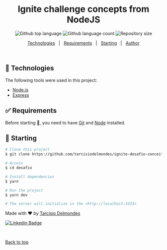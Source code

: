 <h1 align="center">Ignite challenge concepts from NodeJS</h1>

<p align="center">
  <img alt="Github top language" src="https://img.shields.io/github/languages/top/tarcisiodelmondes/ignite-desafio-conceitos-do-nodejs?color=56BEB8">

  <img alt="Github language count" src="https://img.shields.io/github/languages/count/tarcisiodelmondes/ignite-desafio-conceitos-do-nodejs?color=56BEB8">

  <img alt="Repository size" src="https://img.shields.io/github/repo-size/tarcisiodelmondes/ignite-desafio-conceitos-do-nodejs?color=56BEB8">
</p>

<p align="center">
  <a href="#rocket-technologies">Technologies</a> &#xa0; | &#xa0;
  <a href="#white_check_mark-requirements">Requirements</a> &#xa0; | &#xa0;
  <a href="#checkered_flag-starting">Starting</a> &#xa0; | &#xa0;
  <a href="https://github.com/tarcisiodelmondes" target="_blank">Author</a>
</p>

<br>

## :rocket: Technologies

The following tools were used in this project:

- [Node.js](https://nodejs.org/en/)
- [Express](https://expressjs.com/)

## :white_check_mark: Requirements

Before starting :checkered_flag:, you need to have [Git](https://git-scm.com) and [Node](https://nodejs.org/en/) installed.

## :checkered_flag: Starting

```bash
# Clone this project
$ git clone https://github.com/tarcisiodelmondes/ignite-desafio-conceitos-do-nodejs

# Access
$ cd desafio

# Install dependencies
$ yarn

# Run the project
$ yarn dev

# The server will initialize in the <http://localhost:3333>
```

Made with :heart: by <a href="https://github.com/tarcisiodelmondes" target="_blank">Tarcísio Delmondes</a>

[![Linkedin Badge](https://img.shields.io/badge/-TarcísioDelmondes-blue?style=flat-square&logo=Linkedin&logoColor=white&link=https://www.linkedin.com/in/tarcisio-delmondes-892567207)](https://www.linkedin.com/in/tarcisiodelmondes)

&#xa0;

<a href="#top">Back to top</a>
